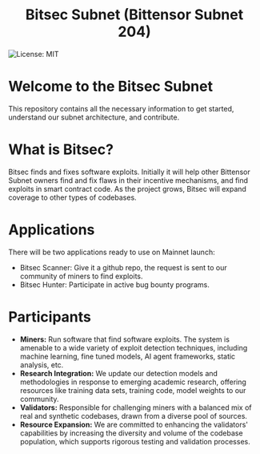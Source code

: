 <h1 align="center">Bitsec Subnet (Bittensor Subnet 204)</h1>

![License: MIT](https://img.shields.io/badge/License-MIT-yellow.svg)

# Welcome to the Bitsec Subnet

This repository contains all the necessary information to get started, understand our subnet architecture, and contribute.

# What is Bitsec?

Bitsec finds and fixes software exploits. Initially it will help other Bittensor Subnet owners find and fix flaws in their incentive mechanisms, and find exploits in smart contract code. As the project grows, Bitsec will expand coverage to other types of codebases.

# Applications

There will be two applications ready to use on Mainnet launch:

- Bitsec Scanner: Give it a github repo, the request is sent to our community of miners to find exploits.
- Bitsec Hunter: Participate in active bug bounty programs.

# Participants

- **Miners:** Run software that find software exploits. The system is amenable to a wide variety of exploit detection techniques, including machine learning, fine tuned models, AI agent frameworks, static analysis, etc.
- **Research Integration:** We update our detection models and methodologies in response to emerging academic research, offering resources like training data sets, training code, model weights to our community.
- **Validators:** Responsible for challenging miners with a balanced mix of real and synthetic codebases, drawn from a diverse pool of sources.
- **Resource Expansion:** We are committed to enhancing the validators' capabilities by increasing the diversity and volume of the codebase population, which supports rigorous testing and validation processes.
